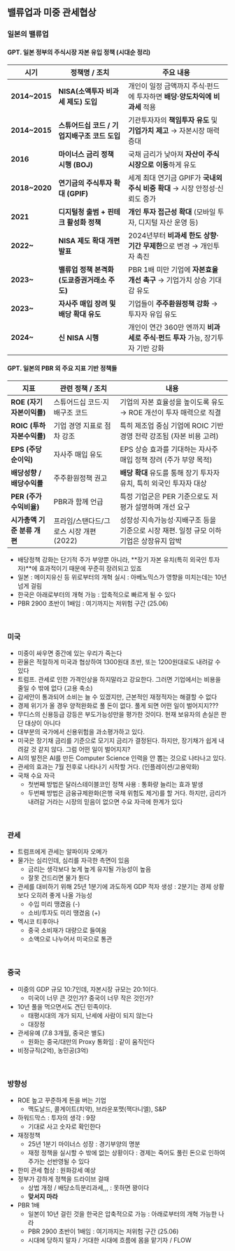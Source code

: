## 밸류업과 미중 관세협상


### 일본의 밸류업 

#### GPT. 일본 정부의 주식시장 자본 유입 정책 (시대순 정리)

| 시기             | 정책명 / 조치                    | 주요 내용                                            |
| -------------- | --------------------------- | ------------------------------------------------ |
| **2014\~2015** | **NISA(소액투자 비과세 제도) 도입**    | 개인이 일정 금액까지 주식·펀드에 투자하면 **배당·양도차익에 비과세** 적용      |
| **2014\~2015** | **스튜어드십 코드 / 기업지배구조 코드 도입** | 기관투자자의 **책임투자 유도** 및 **기업가치 제고** → 자본시장 매력 증대    |
| **2016**       | **마이너스 금리 정책 시행 (BOJ)**     | 국채 금리가 낮아져 **자산이 주식시장으로 이동**하게 유도                |
| **2018\~2020** | **연기금의 주식투자 확대 (GPIF)**     | 세계 최대 연기금 GPIF가 **국내외 주식 비중 확대** → 시장 안정성·신뢰도 증가 |
| **2021**       | **디지털청 출범 + 핀테크 활성화 정책**    | **개인 투자 접근성 확대** (모바일 투자, 디지털 자산 운영 등)           |
| **2022\~**     | **NISA 제도 확대 개편 발표**        | 2024년부터 **비과세 한도 상향·기간 무제한**으로 변경 → 개인투자 촉진      |
| **2023\~**     | **밸류업 정책 본격화 (도쿄증권거래소 주도)** | PBR 1배 미만 기업에 **자본효율 개선 촉구** → 기업가치 상승 기대감 유도    |
| **2023\~**     | **자사주 매입 장려 및 배당 확대 유도**    | 기업들이 **주주환원정책 강화** → 투자자 유입 유도                   |
| **2024\~**     | **신 NISA 시행**               | 개인이 연간 360만 엔까지 **비과세로 주식·펀드 투자** 가능, 장기투자 기반 강화 |


#### GPT. 일본의 PBR 외 주요 지표 기반 정책들

| 지표                 | 관련 정책 / 조치                | 내용                                                 |
| ------------------ | ------------------------- | -------------------------------------------------- |
| **ROE (자기자본이익률)**  | 스튜어드십 코드·지배구조 코드          | 기업의 자본 효율성을 높이도록 유도 → ROE 개선이 투자 매력으로 직결           |
| **ROIC (투하자본수익률)** | 기업 경영 지표로 점차 강조           | 특히 제조업 중심 기업에 ROIC 기반 경영 전략 강조됨 (자본 비용 고려)         |
| **EPS (주당순이익)**    | 자사주 매입 유도                 | EPS 상승 효과를 기대하는 자사주 매입 정책 장려 (주가 부양 목적)            |
| **배당성향 / 배당수익률**   | 주주환원정책 권고                 | **배당 확대** 유도를 통해 장기 투자자 유치, 특히 외국인 투자자 대상          |
| **PER (주가수익비율)**   | PBR과 함께 언급                | 특정 기업군은 PER 기준으로도 저평가 설명하며 개선 요구                   |
| **시가총액 기준 분류 개편**  | 프라임/스탠다드/그로스 시장 개편 (2022) | 성장성·지속가능성·지배구조 등을 기준으로 시장 재편. 일정 규모 이하 기업은 상장유지 압박 |

- 배당정책 강화는 단기적 주가 부양뿐 아니라, **장기 자본 유치(특히 외국인 투자자)**에 효과적이기 때문에 꾸준히 장려되고 있죠
- 일본 : 메이지유신 등 위로부터의 개혁 실시 : 아베노믹스가 영향을 미치는데는 10년 넘게 걸림
- 한국은 아래로부터의 개혁 가능 : 압축적으로 빠르게 될 수 있다
- PBR 2900 초반이 1배임 : 여기까지는 저위험 구간 (25.06)

<br>


### 미국

- 미중이 싸우면 중간에 있는 우리가 죽는다
- 환율은 적절하게 미국과 협상하여 1300원대 초반, 또는 1200원대로도 내려갈 수 있다
- 트럼프. 관세로 인한 가격인상을 하지말라고 강요한다. 그러면 기업에서는 비용을 줄일 수 밖에 없다 (고용 축소)
- 감세안이 통과되어 소비는 늘 수 있겠지만, 근본적인 재정적자는 해결할 수 없다
- 경제 위기가 올 경우 양적완화로 풀 돈이 없다. 풀게 되면 어떤 일이 벌어지지???
- 무디스의 신용등급 강등은 부도가능성만을 평가한 것이다. 현재 보유자의 손실은 판단 대상이 아니다
- 대부분의 국가에서 신용위험을 과소평가하고 있다. 
- 미국은 장기채 금리를 기준으로 모기지 금리가 결정된다. 하지만, 장기채가 쉽게 내려갈 것 같지 않다. 그럼 어떤 일이 벌어지지?
- AI의 발전은 AI를 만든 Computer Science 인력을 안 뽑는 것으로 나타나고 있다.
- 관세의 효과는 7월 전후로 나타나기 시작할 거다. (인플레이션/고용악화)
- 국채 수요 자극 
  - 첫번째 방법은 달러스테이블코인 정책 사용 : 통화량 늘리는 효과 발생
  - 두번째 방법은 금융규제완화(은행 국채 위험도 제거)를 할 거다. 하지만, 금리가 내려갈 거라는 시장의 믿음이 없으면 수요 자극에 한계가 있다

<br>


### 관세

- 트럼프에게 관세는 알파이자 오메가
- 물가는 심리인데, 심리를 자극한 측면이 있음
  - 금리는 생각보다 늦게 높게 유지될 가능성이 높음
  - 잘못 건드리면 물가 튄다
- 관세를 대비하기 위해 25년 1분기에 과도하게 GDP 적자 생성 : 2분기는 경제 상황보다 오히려 좋게 나올 가능성
  - 수입 미리 땡겼음 (-)
  - 소비/투자도 미리 땡겼음 (+)
- 멕시코 티후아나
  - 중국 소비재가 대량으로 들여옴
  - 소액으로 나누어서 미국으로 통관 

<br>


### 중국

- 미중의 GDP 규모 10:7인데, 자본시장 규모는 20:1이다.
  - 미국이 너무 큰 것인가? 중국이 너무 작은 것인가?
- 10년 풀을 먹으면서도 견딘 민족이다.
  - 태평시대의 개가 되지, 난세에 사람이 되지 않는다
  - 대장정
- 관세유예 (7.8 3개월, 중국은 별도)
  - 원화는 중국/대만의 Proxy 통화임 : 같이 움직인다
- 비정규직(2억), 농민공(3억)

<br>


### 방향성

- ROE 높고 꾸준하게 돈을 버는 기업
  - 맥도날드, 콜게이트(치약), 브라운포맷(잭다니엘), S&P 
- 하워드막스 : 투자의 생각 : 9장
  - 기대로 사고 숫자로 확인한다
- 재정정책
  - 25년 1분기 마이너스 성장 : 경기부양의 명분
  - 재정 정책을 실시할 수 밖에 없는 상황이다 : 경제는 죽어도 풀린 돈으로 인하여 주가는 선반영될 수 있다
- 한미 관세 협상 : 원화강세 예상
- 정부가 강하게 정책을 드라이브 걸때 
  - 상법 개정 / 배당소득분리과세,,, : 못하면 꽝이다
  - **맞서지 마라** 
- PBR 1배
  - 일본이 10년 걸린 것을 한국은 압축적으로 가능 : 아래로부터의 개혁 가능한 나라
  - PBR 2900 초반이 1배임 : 여기까지는 저위험 구간 (25.06)
  - 시대에 당하지 말자 / 거대한 시대에 흐름에 몸을 맡기자 / FLOW

